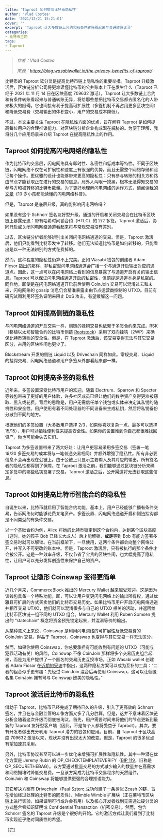 ```yaml
---
title: 'Taproot 如何提高比特币隐私性'
author: 'Vlad Costea'
date: '2021/12/21 15:21:01'
cover: ''
excerpt: 'Taproot 让大多数链上合约和有条件转账看起来与普通转账无异'
categories:
- 比特币主网
tags:
- Taproot
---
```



> *作者：Vlad Costea*
> 
> *来源：<https://blog.wasabiwallet.io/the-privacy-benefits-of-taproot/>*



比特币的 Taproot 软分叉是提高比特币链上隐私性的重要举措。Taproot 升级激活后，区块链分析公司将更难读懂比特币的公共账本上正在发生什么（Taproot 已经于 2021 年 11 月 14 日在区块高度 709632 激活）。Taproot 让大多数链上合约和有条件转账看起来与普通转账无异，将给那些想把比特币交易都去匿名化的人带来极大的阻碍。它也间接有利于提高可扩展性（多签机制不再占用更多区块空间）和降低交易费（交易输出的体积变小，用户的交易成本降低）。

不过，本文主要关注 Taproot 在隐私性方面的优点，旨在解释 Taproot 是如何提高每位用户的合理推诿能力、对区块链分析企业构成潜在威胁的。为便于理解，我将分几个应用场景来介绍 Taproot 在提高隐私性上的作用。

## Taproot 如何提高闪电网络的隐私性

作为比特币的交易层，闪电网络具有即时性、私密性和低成本等特性。不同于区块链，闪电网络不仅在可扩展性和速度上有很强的优势，而且无需整个网络存储和验证每个操作。更优雅的设计也能够带来更高的隐私性：只有参与转账的相关方和路由节点才能获取正在进行的交易的信息。局外人两眼一摸黑，根本无法得知交易的参与方和被转移的比特币数量。为了更好地理解闪电网络的运作方式，请阅读[我的文章](https://bitcoin-takeover.com/explaining-the-lightning-network-so-even-a-10-year-old-can-understand-it)《10 岁小孩都能读懂的闪电网络科普》。

但是，Taproot 是底层升级，真的能影响闪电网络吗？

如果没有这个 Schnorr 签名友好型升级，通道的开启和关闭交易会在比特币区块链上暴露无遗：带有哈希时间锁合约（HTLC）的 2/2 多签。Taproot 激活后，协同开启或关闭闪电网络通道看起来将与常规交易没有差别。

过去，区块链分析者能够辨别出关闭闪电网络通道的交易。但是，Taproot 激活后，他们只能看到比特币发生了转移。他们无法知道比特币是如何转移的，只能看出是以一种无法辨别的方式花费掉的。

然而，这种程度的隐私性仍算不上完美。正如 Wasabi 钱包的创建者 Adam Ficsor [指出](https://old.reddit.com/r/Bitcoin/comments/qsra65/taproot_is_a_huge_step_forward_in_privacy_and/hkl78ei)的那样，非私密型闪电网络通道会广播一个与通道开启输出对应的通道点。因此，这一点可以在闪电网络上看到的信息暴露了与通道开启有关的输出信息。Taproot 可以保证闪电网络通道开启的私密性，但前提是通道本身是私密的。同样地，即使是在闪电网络通道开启前后使用 CoinJoin 交易可以混淆过去和未来，闪电网络的 gossip 消息仍会精准暴露出由节点运营商控制的 UTXO。目前有研究试图利用环签名证明来阻止 DoS 攻击，有望缓解这一问题。

## Taproot 如何提高侧链的隐私性

与闪电网络通道的开启交易一样，侧链的挂钩交易也依赖于多签合约来完成。RSK（移植以太坊智能合约的比特币侧链 [Rootstock](https://blog.rsk.co/noticia/sidechains-drivechains-and-rsk-2-way-peg-design/)）采用了双向挂钩（2WP）来确保比特币转账的安全性。但是，在 Taproot 激活后，该交易变得无法与其它交易区分，占用的区块空间也更少了。

Blockstream 开发的侧链 Liquid 以及 Drivechain 同样如此。常规交易、Liquid 的挂钩交易、闪电网络通道和用户多签从外部看起来都一样。

## Taproot 如何提高多签的隐私性

近年来，多签设置深受比特币用户的欢迎。随着 Electrum、Sparrow 和 Specter 等钱包带来了更好的用户体验，许多社区成员已经让他们的数字资产变得更难被窃取、黑入或花费。背后的思路是，用户无需信任单个钱包或实体来决定其私钥的随机性和安全性。用户使用有着不同处理器的不同设备来生成私钥，然后将私钥备份分散到不同的地方。

根据他们的多签设置（大多数用户选择 2/3，如果你喜欢复杂一点，最多可以选择 15/15），用户可以牺牲便利性来提高安全性。如果你的设置难到你自己都很难找回资产，你也可能会失去它们。

Taproot 为多签设置带来了两大好处：让用户更容易采用多签交易（签署一笔 19/20 多签交易的成本将与一笔普通交易相同）并额外增强了隐私性。所有非必要信息不会再出现在公链上。由于公链上只显示主要输入及其对应的输出，所有签名者的隐私性都得到了保障。在 Taproot 激活之前，我们能够通过区块链分析来确定多签中的哪些私钥签署了交易。Taproot 激活之后，公开渠道将无法获取这些信息。

## Taproot 如何提高比特币智能合约的隐私性

自诞生以来，比特币就启用了智能合约功能。基本上，用户已经能够广播有条件交易，告诉网络何时能够花费某笔资产。多签设置、闪电网络通道开启和侧链挂钩都是不同类型的有条件交易。

以一个基础合约为例，Alice 将她的比特币锁定到这个合约内，达到某个区块高度（这时，她的孩子 Bob 已经长大成人）后才能解锁，**或是**等到 Bob 有能力签署多签交易时就可以解锁。在当前框架下，一旦使用，这两个条件都会向整个网络公开，并写入不可更改的账本中。但是，Taproot 激活后，只有被执行的那个条件才会被公开。这是一种效率升级，不仅节省了宝贵的区块空间，也大幅提高了隐私性，让用户可以充分发挥创造性来保护自己的资产。

## Taproot 让隐形 Coinswap 变得更简单

近几个月来，CommerceBlock 推出的 Mercury Wallet 越来越受欢迎。这是因为该钱包具备一个特殊功能，即，可以让用户变更闪电网络上的输出所有权，通过优雅且可扩展的方式买卖他们的比特币交易历史。如果比特币用户开启闪电网络通道并相互交易 UTXO，他们就可以混淆很多与自己的 UTXO 相关的活动，并返回给比特币区块链一组不同的 UTXO 组合。Mercury Wallet 利用 Ruben Somsen 提出的 “statechain” 概念将资金预先锁定起来，并混淆等价的输出。

从某种意义上来说，Coinswap 是利用闪电网络的可扩展性及低交易费的 CoinJoin 交易。得益于 Taproot，Coinswap 也变得与其它交易一样无法区分。

然而，如果你使用 Coinswap，你总要承担有可能收到有问题的 UTXO（可能与犯罪活动有关）的风险。Coinswap 不像 CoinJoin 那样将多个交易历史组合起来，而是为用户提供了一个匿名的交易历史互换市场。正如 Wasabi wallet 创建者 Adam Ficsor 在[近期的采访](https://cryptonews.com/exclusives/taproot-coinswap-mercury-wallet-and-the-state-of-bitcoin-pri-10508.htm)中指出，这两种隐私方案可以成为互补的工具：“二者的组合似乎更有趣：先经过 CoinJoin 混合后再使用 Coinswap，这可以让低匿名集 CoinJoin 拥有可与 Coinswap 媲美的隐私性。”

## Taproot 激活后比特币的隐私性

借助于 Taproot，比特币已经完成了期待已久的升级，引入了更高效的 Schnorr 签名，并且在与金融监管的斗争方面又多了几分胜算。但是，这并不意味着区块链分析会随着这次升级而彻底被淘汰。首先，用户需要时间来将他们的节点更新到最新的 Taproot 友好型客户端（因此，不是每个人都将受益于 Taproot）。其次，要有开发者做出充分利用 Taproot 潜力的钱包和应用。目前，自 Taproot 于区块高度 709632 激活以来，现状并没有出现太大的改变。但是，Taproot 的很多优点有望加速其采用。

另外，比特币协议甚至可以进一步优化来增强可扩展性和隐私性。其中一种潜在优化方案是 Jeremy Rubin 的 OP_CHECKTEMPLATEVERIFY（[BIP 119](https://github.com/bitcoin/bips/blob/6058f/bip-0119.mediawiki)，旧称是 OP_SECURETHEBAG）。该方案通过批量交易的方式减少输入的数量并在高需求和网络拥堵时降低交易费。一旦该方案成为比特币交易程序的天然组件，CoinJoin 和 Coinswap 将能够提供更强的合理推诿能力。

其它解决方案有 Drivechain（Paul Sztorc 成功创建了一条类似 Zcash 的链，旨在增加经过处理的比特币的同质性）、Mimble Wimble 扩展块（正在莱特币区块链上进行实验，如果证明可行或许会有用）以及核心开发者找到无需通过硬分叉的方式整合零知识证明或 Confidential Transaction（机密交易）。然而，包含 Schnorr 签名的 Taproot 升级是个很好的开始。它的激活方式让我们看到了比特币实现近乎绝对同质性的希望。

（完）